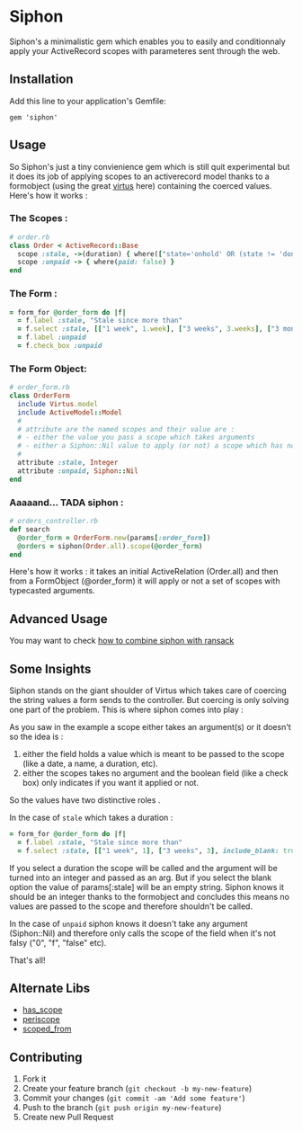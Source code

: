 # Siphon

Siphon's a minimalistic gem which enables you to easily and conditionnaly apply your ActiveRecord scopes with parameteres sent through the web.


## Installation

Add this line to your application's Gemfile:

    gem 'siphon'


## Usage

So Siphon's just a tiny convienience gem which is still quit experimental but it does its job of applying scopes to an activerecord model thanks to a formobject (using the great [virtus][1] here) containing the coerced values. 
Here's how it works :

### The Scopes :

```ruby
# order.rb
class Order < ActiveRecord::Base
  scope :stale, ->(duration) { where(["state='onhold' OR (state != 'done' AND updated_at < ?)", duration.ago]) }
  scope :unpaid -> { where(paid: false) }
end
```

### The Form :

```ruby
= form_for @order_form do |f|
  = f.label :stale, "Stale since more than"
  = f.select :stale, [["1 week", 1.week], ["3 weeks", 3.weeks], ["3 months", 3.months]], include_blank: true
  = f.label :unpaid
  = f.check_box :unpaid
```


### The Form Object:

```ruby
# order_form.rb
class OrderForm
  include Virtus.model
  include ActiveModel::Model
  #
  # attribute are the named scopes and their value are :
  # - either the value you pass a scope which takes arguments
  # - either a Siphon::Nil value to apply (or not) a scope which has no argument
  #
  attribute :stale, Integer
  attribute :unpaid, Siphon::Nil
end
```


### Aaaaand... TADA siphon :

```ruby
# orders_controller.rb
def search
  @order_form = OrderForm.new(params[:order_form])
  @orders = siphon(Order.all).scope(@order_form)
end
```

Here's how it works : it takes an initial ActiveRelation (Order.all) and then from a FormObject (@order_form) it will apply or not a set of scopes with typecasted arguments.


## Advanced Usage

You may want to check [how to combine siphon with ransack][2]


## Some Insights

Siphon stands on the giant shoulder of Virtus which takes care of coercing the string values a form sends to the controller. But coercing is only solving one part of the problem. This is where siphon comes into play :

As you saw in the example a scope either takes an argument(s) or it doesn't so the idea is :

1. either the field holds a value which is meant to be passed to the scope (like a date, a name, a duration, etc).
2. either the scopes takes no argument and the boolean field (like a check box) only indicates if you want it applied or not.

So the values have two distinctive roles .

In the case of `stale` which takes a duration :

```ruby
= form_for @order_form do |f|
  = f.label :stale, "Stale since more than"
  = f.select :stale, [["1 week", 1], ["3 weeks", 3], include_blank: true
```

If you select a duration the scope will be called and the argument will be turned into an integer and passed as an arg.
But if you select the blank option the value of params[:stale] will be an empty string. Siphon knows it should be an integer thanks to the formobject and concludes this means no values are passed to the scope and therefore shouldn't be called.

In the case of `unpaid` siphon knows it doesn't take any argument (Siphon::Nil) and therefore only calls the scope of the field when it's not falsy ("0", "f", "false" etc).

That's all!

## Alternate Libs

* [has_scope](https://github.com/plataformatec/has_scope)
* [periscope](https://github.com/laserlemon/periscope)
* [scoped_from](https://github.com/alexistoulotte/scoped_from)

## Contributing

1. Fork it
2. Create your feature branch (`git checkout -b my-new-feature`)
3. Commit your changes (`git commit -am 'Add some feature'`)
4. Push to the branch (`git push origin my-new-feature`)
5. Create new Pull Request

[1]: https://github.com/solnic/virtus
[2]: https://coderwall.com/p/4zz6ca
